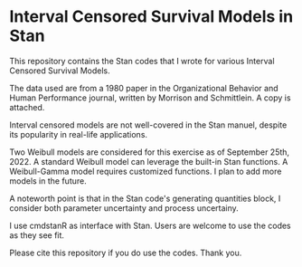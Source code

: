# Interval Censored Survival Models in Stan

This repository contains the Stan codes that I wrote for various Interval Censored Survival Models.

The data used are from a 1980 paper in the Organizational Behavior and Human Performance journal, written by Morrison and Schmittlein.  A copy is attached.

Interval censored models are not well-covered in the Stan manuel, despite its popularity in real-life applications.

Two Weibull models are considered for this exercise as of September 25th, 2022. A standard Weibull model can leverage the built-in Stan functions. A Weibull-Gamma model requires customized functions. 
I plan to add more models in the future.

A noteworth point is that in the Stan code's generating quantities block, I consider both parameter uncertainty and process uncertainy.  

I use cmdstanR as interface with Stan. Users are welcome to use the codes as they see fit.  

Please cite this repository if you do use the codes.  Thank you.
